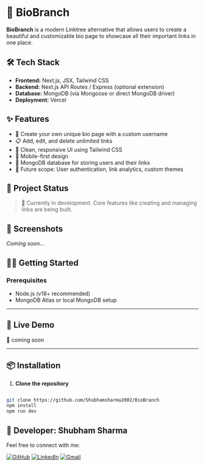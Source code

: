 # 🌿 BioBranch

**BioBranch** is a modern Linktree alternative that allows users to create a beautiful and customizable bio page to showcase all their important links in one place.

## 🛠️ Tech Stack   
- **Frontend:** Next.js, JSX, Tailwind CSS
- **Backend:** Next.js API Routes / Express (optional extension)
- **Database:** MongoDB (via Mongoose or direct MongoDB driver)
- **Deployment:** Vercel 

## ✨ Features
- 🔗 Create your own unique bio page with a custom username
- 📋 Add, edit, and delete unlimited links
- 🎨 Clean, responsive UI using Tailwind CSS
- 📱 Mobile-first design
- 💾 MongoDB database for storing users and their links
- 🔐 Future scope: User authentication, link analytics, custom themes

## 🚧 Project Status

> 🚀 Currently in development. Core features like creating and managing links are being built.

## 📸 Screenshots

_Coming soon..._

## 🧑‍💻 Getting Started



### Prerequisites

- Node.js (v18+ recommended)
- MongoDB Atlas or local MongoDB setup

---

## 🚀 Live Demo

🔗 coming soon


---
## 📦 Installation

1. **Clone the repository**




```bash

git clone https://github.com/Shubhamsharma2002/BioBranch
npm install
npm run dev

```


## 👤 Developer: Shubham Sharma

Feel free to connect with me:

[![GitHub](https://img.shields.io/badge/GitHub-181717?style=for-the-badge&logo=github&logoColor=white)](https://github.com/Shubhamsharma2002)  [![LinkedIn](https://img.shields.io/badge/LinkedIn-0A66C2?style=for-the-badge&logo=linkedin&logoColor=white)](https://www.linkedin.com/in/shubhamsharma2026/)   [![Gmail](https://img.shields.io/badge/Gmail-D14836?style=for-the-badge&logo=gmail&logoColor=white)](mailto:shubhamjii2002@gmail.com)